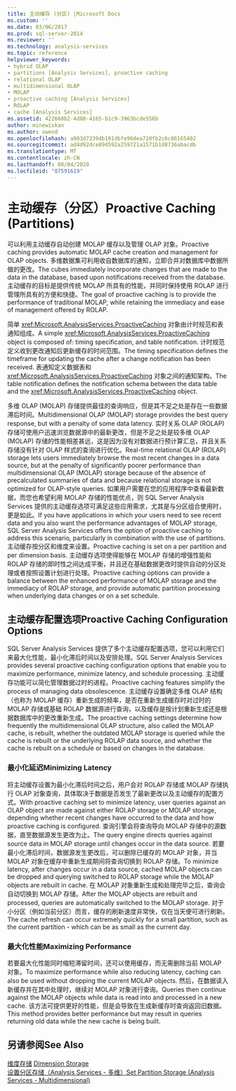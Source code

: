 ```yaml
---
title: 主动缓存 (分区) |Microsoft Docs
ms.custom: ''
ms.date: 03/06/2017
ms.prod: sql-server-2014
ms.reviewer: ''
ms.technology: analysis-services
ms.topic: reference
helpviewer_keywords:
- hybrid OLAP
- partitions [Analysis Services], proactive caching
- relational OLAP
- multidimensional OLAP
- MOLAP
- proactive caching [Analysis Services]
- ROLAP
- cache [Analysis Services]
ms.assetid: 422660b2-4d80-4165-b1c9-3963bcde556b
author: minewiskan
ms.author: owend
ms.openlocfilehash: a903d73394b191dbfe96dea710fb2c6c86165402
ms.sourcegitcommit: ad4d92dce894592a259721a1571b1d8736abacdb
ms.translationtype: MT
ms.contentlocale: zh-CN
ms.lasthandoff: 08/04/2020
ms.locfileid: "87591619"
---
```

# <a name="proactive-caching-partitions"></a><span data-ttu-id="d188c-102">主动缓存（分区）</span><span class="sxs-lookup"><span data-stu-id="d188c-102">Proactive Caching (Partitions)</span></span>
  <span data-ttu-id="d188c-103">可以利用主动缓存自动创建 MOLAP 缓存以及管理 OLAP 对象。</span><span class="sxs-lookup"><span data-stu-id="d188c-103">Proactive caching provides automatic MOLAP cache creation and management for OLAP objects.</span></span> <span data-ttu-id="d188c-104">多维数据集可利用收自数据库的通知，立即合并对数据库中数据所做的更改。</span><span class="sxs-lookup"><span data-stu-id="d188c-104">The cubes immediately incorporate changes that are made to the data in the database, based upon notifications received from the database.</span></span> <span data-ttu-id="d188c-105">主动缓存的目标是提供传统 MOLAP 所具有的性能，并同时保持使用 ROLAP 进行管理所具有的方便和快捷。</span><span class="sxs-lookup"><span data-stu-id="d188c-105">The goal of proactive caching is to provide the performance of traditional MOLAP, while retaining the immediacy and ease of management offered by ROLAP.</span></span>  
  
 <span data-ttu-id="d188c-106">简单 <xref:Microsoft.AnalysisServices.ProactiveCaching> 对象由计时规范和表通知组成。</span><span class="sxs-lookup"><span data-stu-id="d188c-106">A simple <xref:Microsoft.AnalysisServices.ProactiveCaching> object is composed of: timing specification, and table notification.</span></span> <span data-ttu-id="d188c-107">计时规范定义收到更改通知后更新缓存的时间范围。</span><span class="sxs-lookup"><span data-stu-id="d188c-107">The timing specification defines the timeframe for updating the cache after a change notification has been received.</span></span> <span data-ttu-id="d188c-108">表通知定义数据表和 <xref:Microsoft.AnalysisServices.ProactiveCaching> 对象之间的通知架构。</span><span class="sxs-lookup"><span data-stu-id="d188c-108">The table notification defines the notification schema between the data table and the <xref:Microsoft.AnalysisServices.ProactiveCaching> object.</span></span>  
  
 <span data-ttu-id="d188c-109">多维 OLAP (MOLAP) 存储提供最佳的查询响应，但是其不足之处是存在一些数据滞后时间。</span><span class="sxs-lookup"><span data-stu-id="d188c-109">Multidimensional OLAP (MOLAP) storage provides the best query response, but with a penalty of some data latency.</span></span> <span data-ttu-id="d188c-110">实时关系 OLAP (ROLAP) 存储可使用户迅速浏览数据源中的最新更改，但是不足之处是较多维 OLAP (MOLAP) 存储的性能相差甚远，这是因为没有对数据进行预计算汇总，并且关系存储没有针对 OLAP 样式的查询进行优化。</span><span class="sxs-lookup"><span data-stu-id="d188c-110">Real-time relational OLAP (ROLAP) storage lets users immediately browse the most recent changes in a data source, but at the penalty of significantly poorer performance than multidimensional OLAP (MOLAP) storage because of the absence of precalculated summaries of data and because relational storage is not optimized for OLAP-style queries.</span></span> <span data-ttu-id="d188c-111">如果用户需要在您的应用程序中查看最新数据，而您也希望利用 MOLAP 存储的性能优点，则 SQL Server Analysis Services 提供的主动缓存选项可满足这些应用需求，尤其是与分区组合使用时，更是如此。</span><span class="sxs-lookup"><span data-stu-id="d188c-111">If you have applications in which your users need to see recent data and you also want the performance advantages of MOLAP storage, SQL Server Analysis Services offers the option of proactive caching to address this scenario, particularly in combination with the use of partitions.</span></span> <span data-ttu-id="d188c-112">主动缓存按分区和维度来设置。</span><span class="sxs-lookup"><span data-stu-id="d188c-112">Proactive caching is set on a per partition and per dimension basis.</span></span> <span data-ttu-id="d188c-113">主动缓存选项使得能够在 MOLAP 存储的增强性能和 ROLAP 存储的即时性之间达成平衡，并且还在基础数据更改时提供自动的分区处理或者按照设置计划进行处理。</span><span class="sxs-lookup"><span data-stu-id="d188c-113">Proactive caching options can provide a balance between the enhanced performance of MOLAP storage and the immediacy of ROLAP storage, and provide automatic partition processing when underlying data changes or on a set schedule.</span></span>  
  
## <a name="proactive-caching-configuration-options"></a><span data-ttu-id="d188c-114">主动缓存配置选项</span><span class="sxs-lookup"><span data-stu-id="d188c-114">Proactive Caching Configuration Options</span></span>  
 <span data-ttu-id="d188c-115">SQL Server Analysis Services 提供了多个主动缓存配置选项，您可以利用它们来最大化性能，最小化滞后时间以及安排处理。</span><span class="sxs-lookup"><span data-stu-id="d188c-115">SQL Server Analysis Services provides several proactive caching configuration options that enable you to maximize performance, minimize latency, and schedule processing.</span></span> <span data-ttu-id="d188c-116">主动缓存功能可以简化管理数据过时的进程。</span><span class="sxs-lookup"><span data-stu-id="d188c-116">Proactive caching features simplify the process of managing data obsolescence.</span></span> <span data-ttu-id="d188c-117">主动缓存设置确定多维 OLAP 结构（也称为 MOLAP 缓存）重新生成的频率，是否在重新生成缓存时对过时的 MOLAP 存储或基础 ROLAP 数据源进行查询，以及缓存是按计划重新生成还是根据数据库中的更改重新生成。</span><span class="sxs-lookup"><span data-stu-id="d188c-117">The proactive caching settings determine how frequently the multidimensional OLAP structure, also called the MOLAP cache, is rebuilt, whether the outdated MOLAP storage is queried while the cache is rebuilt or the underlying ROLAP data source, and whether the cache is rebuilt on a schedule or based on changes in the database.</span></span>  
  
### <a name="minimizing-latency"></a><span data-ttu-id="d188c-118">最小化延迟</span><span class="sxs-lookup"><span data-stu-id="d188c-118">Minimizing Latency</span></span>  
 <span data-ttu-id="d188c-119">将主动缓存设置为最小化滞后时间之后，用户会对 ROLAP 存储或 MOLAP 存储执行 OLAP 对象查询，具体取决于数据是否发生了最新更改以及主动缓存的配置方式。</span><span class="sxs-lookup"><span data-stu-id="d188c-119">With proactive caching set to minimize latency, user queries against an OLAP object are made against either ROLAP storage or MOLAP storage, depending whether recent changes have occurred to the data and how proactive caching is configured.</span></span> <span data-ttu-id="d188c-120">查询引擎会将查询导向 MOLAP 存储中的源数据，直至数据源发生更改为止。</span><span class="sxs-lookup"><span data-stu-id="d188c-120">The query engine directs queries against source data in MOLAP storage until changes occur in the data source.</span></span> <span data-ttu-id="d188c-121">若要最小化滞后时间，数据源发生更改后，可以删除已缓存的 MOLAP 对象，并当 MOLAP 对象在缓存中重新生成期间将查询切换到 ROLAP 存储。</span><span class="sxs-lookup"><span data-stu-id="d188c-121">To minimize latency, after changes occur in a data source, cached MOLAP objects can be dropped and querying switched to ROLAP storage while the MOLAP objects are rebuilt in cache.</span></span> <span data-ttu-id="d188c-122">在 MOLAP 对象重新生成和处理完毕之后，查询会自动切换到 MOLAP 存储。</span><span class="sxs-lookup"><span data-stu-id="d188c-122">After the MOLAP objects are rebuilt and processed, queries are automatically switched to the MOLAP storage.</span></span> <span data-ttu-id="d188c-123">对于小分区（例如当前分区）而言，缓存的刷新速度非常快，仅在当天便可进行刷新。</span><span class="sxs-lookup"><span data-stu-id="d188c-123">The cache refresh can occur extremely quickly for a small partition, such as the current partition - which can be as small as the current day.</span></span>  
  
### <a name="maximizing-performance"></a><span data-ttu-id="d188c-124">最大化性能</span><span class="sxs-lookup"><span data-stu-id="d188c-124">Maximizing Performance</span></span>  
 <span data-ttu-id="d188c-125">若要最大化性能同时缩短滞留时间，还可以使用缓存，而无需删除当前 MOLAP 对象。</span><span class="sxs-lookup"><span data-stu-id="d188c-125">To maximize performance while also reducing latency, caching can also be used without dropping the current MOLAP objects.</span></span> <span data-ttu-id="d188c-126">然后，在数据读入新缓存并在其中处理时，继续对 MOLAP 对象进行查询。</span><span class="sxs-lookup"><span data-stu-id="d188c-126">Queries then continue against the MOLAP objects while data is read into and processed in a new cache.</span></span> <span data-ttu-id="d188c-127">该方法可提供更好的性能，但是会导致在生成新缓存时查询返回旧数据。</span><span class="sxs-lookup"><span data-stu-id="d188c-127">This method provides better performance but may result in queries returning old data while the new cache is being built.</span></span>  
  
## <a name="see-also"></a><span data-ttu-id="d188c-128">另请参阅</span><span class="sxs-lookup"><span data-stu-id="d188c-128">See Also</span></span>  
 <span data-ttu-id="d188c-129">[维度存储](../multidimensional-models-olap-logical-dimension-objects/dimensions-storage.md) </span><span class="sxs-lookup"><span data-stu-id="d188c-129">[Dimension Storage](../multidimensional-models-olap-logical-dimension-objects/dimensions-storage.md) </span></span>  
 [<span data-ttu-id="d188c-130">设置分区存储（Analysis Services - 多维）</span><span class="sxs-lookup"><span data-stu-id="d188c-130">Set Partition Storage &#40;Analysis Services - Multidimensional&#41;</span></span>](../multidimensional-models/set-partition-storage-analysis-services-multidimensional.md)  
  
  
